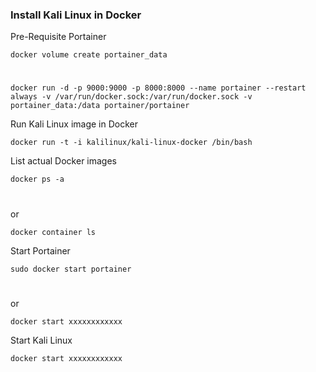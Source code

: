 ### Install Kali Linux in Docker


Pre-Requisite Portainer

    docker volume create portainer_data
#
    docker run -d -p 9000:9000 -p 8000:8000 --name portainer --restart always -v /var/run/docker.sock:/var/run/docker.sock -v portainer_data:/data portainer/portainer


Run Kali Linux image in Docker

    docker run -t -i kalilinux/kali-linux-docker /bin/bash

List actual Docker images 

    docker ps -a
#
or

    docker container ls

Start Portainer

    sudo docker start portainer
#
or

    docker start xxxxxxxxxxxx

Start Kali Linux

    docker start xxxxxxxxxxxx
